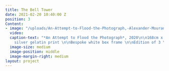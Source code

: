 ```yaml
---
title: The Bell Tower
date: 2021-02-20 10:40:00 Z
position: 3
Content:
- image: "/uploads/An-Attempt-to-Flood-the-Photograph,-Alexander-Mourant,-2020.jpg"
  video: 
  caption-text: "*An Attempt to Flood the Photograph*, 2020\n\n168cm x 116cm \n\nDigital
    silver gelatin print \n\nBespoke white box frame \n\nEdition of 3 \\+ 1AP"
  image-size: medium
  image-position: middle
  image-margin-right: medium
layout: project
---
```


